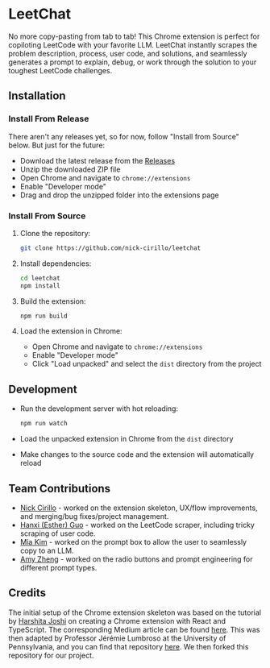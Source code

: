 # LeetChat

No more copy-pasting from tab to tab! This Chrome extension is perfect for copiloting LeetCode with your favorite LLM. LeetChat instantly scrapes the problem description, process, user code, and solutions, and seamlessly generates a prompt to explain, debug, or work through the solution to your toughest LeetCode challenges.

## Installation

### Install From Release

There aren't any releases yet, so for now, follow "Install from Source" below. But just for the future:

- Download the latest release from the [Releases](https://github.com/jlumbroso/chrome-extension-text-collector/releases)
- Unzip the downloaded ZIP file
- Open Chrome and navigate to `chrome://extensions`
- Enable "Developer mode"
- Drag and drop the unzipped folder into the extensions page

### Install From Source

1. Clone the repository:

   ```bash
   git clone https://github.com/nick-cirillo/leetchat
   ```

2. Install dependencies:

   ```bash
   cd leetchat
   npm install
   ```

3. Build the extension:

   ```bash
   npm run build
   ```

4. Load the extension in Chrome:

   - Open Chrome and navigate to `chrome://extensions`
   - Enable "Developer mode"
   - Click "Load unpacked" and select the `dist` directory from the project

## Development

- Run the development server with hot reloading:

  ```bash
  npm run watch
  ```

- Load the unpacked extension in Chrome from the `dist` directory
- Make changes to the source code and the extension will automatically reload

## Team Contributions

- [Nick Cirillo](https://github.com/nick-cirillo/) - worked on the extension skeleton, UX/flow improvements, and merging/bug fixes/project management.
- [Hanxi (Esther) Guo](https://github.com/hanxi-guo) - worked on the LeetCode scraper, including tricky scraping of user code.
- [Mia Kim](https://github.com/miaqkim) - worked on the prompt box to allow the user to seamlessly copy to an LLM.
- [Amy Zheng](https://github.com/amytangzheng) - worked on the radio buttons and prompt engineering for different prompt types.

## Credits

The initial setup of the Chrome extension skeleton was based on the tutorial by [Harshita Joshi](https://github.com/Harshita-mindfire) on creating a Chrome extension with React and TypeScript. The corresponding Medium article can be found [here](https://medium.com/@tharshita13/creating-a-chrome-extension-with-react-a-step-by-step-guide-47fe9bab24a1). This was then adapted by Professor Jérémie Lumbroso at the University of Pennsylvania, and you can find that repository [here](https://github.com/jlumbroso). We then forked this repository for our project.

